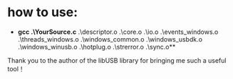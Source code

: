 # how to use:

- **gcc .\YourSource.c** .\descriptor.o .\core.o .\io.o .\events_windows.o .\threads_windows.o .\windows_common.o .\windows_usbdk.o .\windows_winusb.o .\hotplug.o .\strerror.o .\sync.o**



Thank you to the author of the libUSB library for bringing me such a useful tool！
